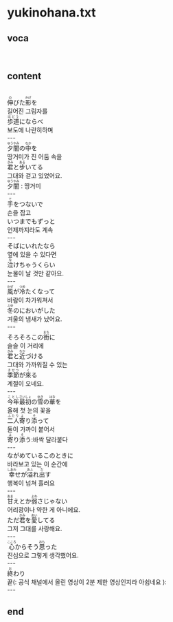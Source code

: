 <h1>yukinohana.txt</h1>
<h2>voca</h2><br>
<h2>content</h2><br>
<Ruby><rb>伸</rb><rt>の</rt></Ruby>びた<Ruby><rb>影</rb><rt>かげ</rt></Ruby>を<br>
길어진 그림자를<br>
<Ruby><rb>歩道</rb><rt>ほどう</rt></Ruby>にならべ<br>
보도에 나란히하며<br>
---<br>
<Ruby><rb>夕闇</rb><rt>ゆうやみ</rt></Ruby>の<Ruby><rb>中</rb><rt>なか</rt></Ruby>を<br>
땅거미가 진 어둠 속을<br>
<Ruby><rb>君</rb><rt>きみ</rt></Ruby>と<Ruby><rb>步</rb><rt>ある</rt></Ruby>いてる<br>
그대와 걷고 있었어요.<br>
<Ruby><rb>夕闇</rb><rt>ゆうやみ</rt></Ruby> : 땅거미<br>
---<br>
<Ruby><rb>手</rb><rt>て</rt></Ruby>をつないで<br>
손을 잡고<br>
いつまでもずっと<br>
언제까지라도 계속<br>
---<br>
そばにいれたなら<br>
옆에 있을 수 있다면<br>
<Ruby><rb>泣</rb><rt>な</rt></Ruby>けちゃうくらい<br>
눈물이 날 것만 같아요.<br>
---<br>
<Ruby><rb>風</rb><rt>かぜ</rt></Ruby>が<Ruby><rb>冷</rb><rt>つめ</rt></Ruby>たくなって<br>
바람이 차가워져서<br>
<Ruby><rb>冬</rb><rt>ふゆ</rt></Ruby>のにおいがした<br>
겨울의 냄새가 났어요.<br>
---<br>
そろそろこの<Ruby><rb>街</rb><rt>まち</rt></Ruby>に<br>
슬슬 이 거리에<br>
<Ruby><rb>君</rb><rt>きみ</rt></Ruby>と<Ruby><rb>近</rb><rt>ちか</rt></Ruby>づける<br>
그대와 가까워질 수 있는<br>
<Ruby><rb>季節</rb><rt>きせつ</rt></Ruby>が<Ruby><rb>來</rb><rt>く</rt></Ruby>る<br>
계절이 오네요.<br>
---<br>
<Ruby><rb>今年</rb><rt>ことし</rt></Ruby><Ruby><rb>最初</rb><rt>さいしょ</rt></Ruby>の<Ruby><rb>雪</rb><rt>ゆき</rt></Ruby>の<Ruby><rb>華</rb><rt>はな</rt></Ruby>を<br>
올해 첫 눈의 꽃을<br>
<Ruby><rb>二人</rb><rt>ふたり</rt></Ruby><Ruby><rb>寄</rb><rt>よ</rt></Ruby>り<Ruby><rb>添</rb><rt>そ</rt></Ruby>って<br>
둘이 가까이 붙어서<br>
<Ruby><rb>寄</rb><rt>よ</rt></Ruby>り<Ruby><rb>添</rb><rt>そ</rt></Ruby>う:바싹 달라붙다<br>
---<br>
ながめているこのときに<br>
바라보고 있는 이 순간에<br>
<Ruby><rb>幸</rb><rt>しあわ</rt></Ruby>せが<Ruby><rb>溢</rb><rt>あふ</rt></Ruby>れ<Ruby><rb>出</rb><rt>だ</rt></Ruby>す<br>
행복이 넘쳐 흘러요<br>
---<br>
<Ruby><rb>甘</rb><rt>あま</rt></Ruby>えとか<Ruby><rb>弱</rb><rt>よわ</rt></Ruby>さじゃない<br>
어리광이나 약한 게 아니에요.<br>
ただ<Ruby><rb>君</rb><rt>きみ</rt></Ruby>を<Ruby><rb>愛</rb><rt>あい</rt></Ruby>してる<br>
그저 그대를 사랑해요.<br>
---<br>
<Ruby><rb>心</rb><rt>こころ</rt></Ruby>からそう<Ruby><rb>思</rb><rt>おも</rt></Ruby>った<br>
진심으로 그렇게 생각했어요.<br>
---<br>
<ruby><rb>終</rb><rt>お</rt></ruby>わり<br>
끝(: 공식 채널에서 올린 영상이 2분 제한 영상인지라 아쉽네요 ):<br>
---<br>
<h2>end</h2>
